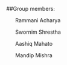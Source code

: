 ##Group members:
<ul>Rammani Acharya</ul>
<ul>Swornim Shrestha</ul>
<ul>Aashiq Mahato</ul>
<ul>Mandip Mishra</ul>
